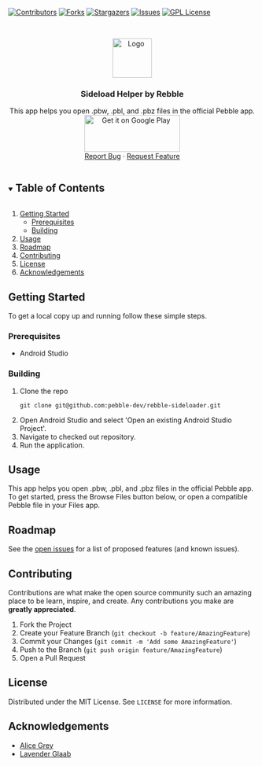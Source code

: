 [![Contributors][contributors-shield]][contributors-url]
[![Forks][forks-shield]][forks-url]
[![Stargazers][stars-shield]][stars-url]
[![Issues][issues-shield]][issues-url]
[![GPL License][license-shield]][license-url]



<br />
<p align="center">
  <a href="https://github.com/pebble-dev/rebble-sideloader">
    <img src="app/src/main/ic_launcher-playstore.png" alt="Logo" width="80" height="80">
  </a>

  <h3 align="center">Sideload Helper by Rebble</h3>

  <p align="center">
    This app helps you open .pbw, .pbl, and .pbz files in the official Pebble app. 
    <br />
<a href='https://play.google.com/store/apps/details?id=io.rebble.charon&pcampaignid=pcampaignidMKT-Other-global-all-co-prtnr-py-PartBadge-Mar2515-1'><img alt='Get it on Google Play' width=193.8 height=75 src='https://play.google.com/intl/en_us/badges/static/images/badges/en_badge_web_generic.png'/></a>
    <br />
    <a href="https://github.com/pebble-dev/rebble-sideloader/issues">Report Bug</a>
    ·
    <a href="https://github.com/pebble-dev/rebble-sideloader/issues">Request Feature</a>
  </p>
</p>




<details open="open">
  <summary><h2 style="display: inline-block">Table of Contents</h2></summary>
  <ol>
    <li>
      <a href="#getting-started">Getting Started</a>
      <ul>
        <li><a href="#prerequisites">Prerequisites</a></li>
        <li><a href="#building">Building</a></li>
      </ul>
    </li>
    <li><a href="#usage">Usage</a></li>
    <li><a href="#roadmap">Roadmap</a></li>
    <li><a href="#contributing">Contributing</a></li>
    <li><a href="#license">License</a></li>
    <li><a href="#acknowledgements">Acknowledgements</a></li>
  </ol>
</details>



## Getting Started

To get a local copy up and running follow these simple steps.

### Prerequisites

<ul>
<li>Android Studio</li>
</ul>

### Building

<ol>
<li>Clone the repo</li>

```shell
git clone git@github.com:pebble-dev/rebble-sideloader.git
```

<li>Open Android Studio and select 'Open an existing Android Studio Project'.</li>
<li>Navigate to checked out repository.</li>
<li>Run the application.</li>
</ol>


## Usage

This app helps you open .pbw, .pbl, and .pbz files in the official Pebble app. To get started, press the Browse Files button below, or open a compatible Pebble file in your Files app.


## Roadmap

See the [open issues](https://github.com/pebble-dev/rebble-sideloader/issues) for a list of proposed features (and known issues).




## Contributing

Contributions are what make the open source community such an amazing place to be learn, inspire, and create. Any contributions you make are **greatly appreciated**.

1. Fork the Project
2. Create your Feature Branch (`git checkout -b feature/AmazingFeature`)
3. Commit your Changes (`git commit -m 'Add some AmazingFeature'`)
4. Push to the Branch (`git push origin feature/AmazingFeature`)
5. Open a Pull Request




## License

Distributed under the MIT License. See `LICENSE` for more information.




## Acknowledgements

* [Alice Grey](https://github.com/AliceGrey)
* [Lavender Glaab](https://github.com/piggehperson)




<!-- MARKDOWN LINKS & IMAGES -->
[contributors-shield]: https://img.shields.io/github/contributors/pebble-dev/rebble-sideloader.svg?style=for-the-badge
[contributors-url]: https://github.com/pebble-dev/rebble-sideloader/graphs/contributors
[forks-shield]: https://img.shields.io/github/forks/pebble-dev/rebble-sideloader.svg?style=for-the-badge
[forks-url]: https://github.com/pebble-dev/rebble-sideloader/network/members
[stars-shield]: https://img.shields.io/github/stars/pebble-dev/rebble-sideloader.svg?style=for-the-badge
[stars-url]: https://github.com/pebble-dev/rebble-sideloader/stargazers
[issues-shield]: https://img.shields.io/github/issues/pebble-dev/rebble-sideloader.svg?style=for-the-badge
[issues-url]: https://github.com/pebble-dev/rebble-sideloader/issues
[license-shield]: https://img.shields.io/github/license/pebble-dev/rebble-sideloader.svg?style=for-the-badge
[license-url]: https://github.com/pebble-dev/rebble-sideloader/blob/master/LICENSE
